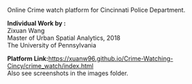 Online Crime watch platform for Cincinnati Police Department.<br>


<strong>Individual Work by :</strong><br>
Zixuan Wang<br>
Master of Urban Spatial Analytics, 2018<br>
The University of Pennsylvania<br>

<strong>Platform Link:</strong>https://xuanw96.github.io/Crime-Watching-Cincy/crime_watch/index.html<br>
Also see screenshots in the images folder.<br>
